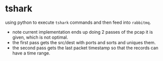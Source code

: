 # tshark

using python to execute `tshark` commands and then feed into `rabbitmq`.

- note current implementation ends up doing 2 passes of the pcap it is given, which is not optimal.
 - the first pass gets the src/dest with ports and sorts and uniques them.
 - the second pass gets the last packet timestamp so that the records can have a time range.
